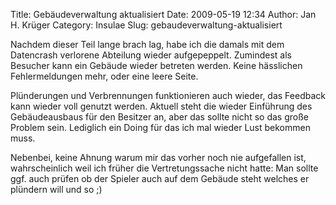 Title: Gebäudeverwaltung aktualisiert
Date: 2009-05-19 12:34
Author: Jan H. Krüger
Category: Insulae
Slug: gebaudeverwaltung-aktualisiert

Nachdem dieser Teil lange brach lag, habe ich die damals mit dem
Datencrash verlorene Abteilung wieder aufgepeppelt. Zumindest als
Besucher kann ein Gebäude wieder betreten werden. Keine hässlichen
Fehlermeldungen mehr, oder eine leere Seite.  
  
Plünderungen und Verbrennungen funktionieren auch wieder, das Feedback
kann wieder voll genutzt werden. Aktuell steht die wieder Einführung des
Gebäudeausbaus für den Besitzer an, aber das sollte nicht so das große
Problem sein. Lediglich ein Doing für das ich mal wieder Lust bekommen
muss.  
  
Nebenbei, keine Ahnung warum mir das vorher noch nie aufgefallen ist,
wahrscheinlich weil ich früher die Vertretungssache nicht hatte: Man
sollte ggf. auch prüfen ob der Spieler auch auf dem Gebäude steht
welches er plündern will und so ;)
